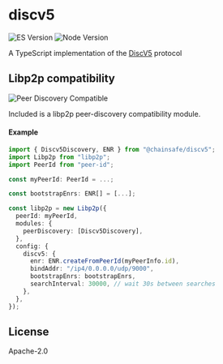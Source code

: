 # discv5

![ES Version](https://img.shields.io/badge/ES-2020-yellow)
![Node Version](https://img.shields.io/badge/node-18.x-green)

A TypeScript implementation of the [DiscV5](https://github.com/ethereum/devp2p/blob/master/discv5/discv5.md) protocol

## Libp2p compatibility

![Peer Discovery Compatible](https://github.com/libp2p/js-libp2p-interfaces/raw/master/src/peer-discovery/img/badge.png)

Included is a libp2p peer-discovery compatibility module.

#### Example

```typescript
import { Discv5Discovery, ENR } from "@chainsafe/discv5";
import Libp2p from "libp2p";
import PeerId from "peer-id";

const myPeerId: PeerId = ...;

const bootstrapEnrs: ENR[] = [...];

const libp2p = new Libp2p({
  peerId: myPeerId,
  modules: {
    peerDiscovery: [Discv5Discovery],
  },
  config: {
    discv5: {
      enr: ENR.createFromPeerId(myPeerInfo.id),
      bindAddr: "/ip4/0.0.0.0/udp/9000",
      bootstrapEnrs: bootstrapEnrs,
      searchInterval: 30000, // wait 30s between searches
    },
  },
});

```

## License

Apache-2.0
